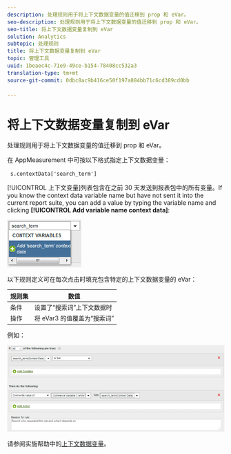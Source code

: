 ```yaml
---
description: 处理规则用于将上下文数据变量的值迁移到 prop 和 eVar。
seo-description: 处理规则用于将上下文数据变量的值迁移到 prop 和 eVar。
seo-title: 将上下文数据变量复制到 eVar
solution: Analytics
subtopic: 处理规则
title: 将上下文数据变量复制到 eVar
topic: 管理工具
uuid: 1beaec4c-71e9-49ce-b154-78408cc532a3
translation-type: tm+mt
source-git-commit: 0dbc8ac9b416ce50f197a884bb71c6cd389cd0bb

---
```



# 将上下文数据变量复制到 eVar

处理规则用于将上下文数据变量的值迁移到 prop 和 eVar。

在 AppMeasurement 中可按以下格式指定上下文数据变量：

```
 s.contextData['search_term']
```

[!UICONTROL 上下文变量]列表包含在之前 30 天发送到报表包中的所有变量。If you know the context data variable name but have not sent it into the current report suite, you can add a value by typing the variable name and clicking **[!UICONTROL Add variable name context data]**:

![](assets/add-context-variable.png)

以下规则定义可在每次点击时填充包含特定的上下文数据变量的 eVar：

| 规则集 | 数值 |
|---|---|
| 条件 | 设置了“搜索词”上下文数据时 |
| 操作 | 将 eVar3 的值覆盖为“搜索词” |

例如：

![](assets/set-context-data.png)

请参阅实施帮助中的[上下文数据变量](https://marketing.adobe.com/resources/help/en_US/sc/implement/context_data_variables.html)。
